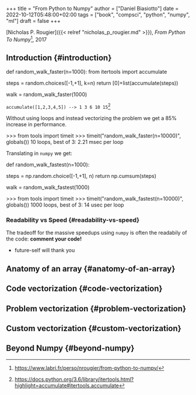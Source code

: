 +++
title = "From Python to Numpy"
author = ["Daniel Biasiotto"]
date = 2022-10-12T05:48:00+02:00
tags = ["book", "compsci", "python", "numpy", "ml"]
draft = false
+++

[Nicholas P. Rougier]({{< relref "nicholas_p_rougier.md" >}}), _From Python To Numpy_[^fn:1], 2017


## Introduction {#introduction}

<div class="source">

def random_walk_faster(n=1000):
    from itertools import accumulate

steps = random.choices([-1,+1], k=n)
return [0]+list(accumulate(steps))

walk = random_walk_faster(1000)

</div>

`accumulate([1,2,3,4,5]) --> 1 3 6 10 15`[^fn:2]

Without using loops and instead vectorizing the problem we get a 85% increase in performance.

<div class="source">

&gt;&gt;&gt; from tools import timeit
&gt;&gt;&gt; timeit("random_walk_faster(n=10000)", globals())
10 loops, best of 3: 2.21 msec per loop

</div>

Translating in `numpy` we get:

<div class="source">

def random_walk_fastest(n=1000):

steps = np.random.choice([-1,+1], n)
return np.cumsum(steps)

walk = random_walk_fastest(1000)

</div>

<div class="source">

&gt;&gt;&gt; from tools import timeit
&gt;&gt;&gt; timeit("random_walk_fastest(n=10000)", globals())
1000 loops, best of 3: 14 usec per loop

</div>


### Readability vs Speed {#readability-vs-speed}

The tradeoff for the massive speedups using `numpy` is often the readabily of the code: **comment your code!**

-   future-self will thank you


## Anatomy of an array {#anatomy-of-an-array}


## Code vectorization {#code-vectorization}


## Problem vectorization {#problem-vectorization}


## Custom vectorization {#custom-vectorization}


## Beyond Numpy {#beyond-numpy}

[^fn:1]: <https://www.labri.fr/perso/nrougier/from-python-to-numpy/>
[^fn:2]: <https://docs.python.org/3.6/library/itertools.html?highlight=accumulate#itertools.accumulate>
